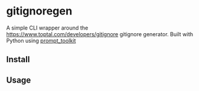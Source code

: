 # gitignoregen

A simple CLI wrapper around the https://www.toptal.com/developers/gitignore gitignore generator. Built with Python using [prompt_toolkit](https://github.com/prompt-toolkit/python-prompt-toolkit)

## Install

## Usage
